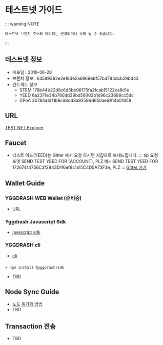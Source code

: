 # 테스트넷 가이드
::: warning NOTE
    
    테스트넷 브랜치 주소와 데이터는 변경되거나 삭제 될 수 있습니다.   
:::


## 테스트넷 정보
- 배포일 : 2019-06-28
- 브랜치 정보 : 63589382e2e183e2a6969ebf57bd784dcb29bd43
- 컨트렉트 정보
    - STEM 178b44b22d8c6d5bb08175fa2fcab15122ca8d1e
    - YEED 6a2371e34b780dd39bd56002b1d96c23689cc5dc
    - DPoA 30783a1311b9c68dd3a92596d650ae6914b01658
       
## URL 
[TEST NET Explorer](https://testnet.yggdrash.io)

## Faucet
- 테스트 이드(YEED)는 Gitter 에서 요청 하시면 지갑으로 보내드립니다.
::: tip 요청포멧
    SEND TEST YEED FOR (ACCOUNT), PLZ
    예> SEND TEST YEED FOR 17267414756C3f2843D1f6ef8c1a15C4D5A73F3e, PLZ
:::
[Gitter 가기](https://gitter.im/yggdrash/yggdrash)

## Wallet Guide
### YGGDRASH WEB Wallet (준비중)
- URL

### Yggdrash Javascript Sdk
- [javascript sdk](https://github.com/yggdrash/yggdrash-sdk-js)


### YGGDRASH cli
- [cli](https://github.com/yggdrash/yggdrash-cli)



### 
    > npm install @yggdrash/sdk
- TBD

## Node Sync Guide
- [노드 동기화 방법](https://github.com/yggdrash/yggdrash#-yggdrash)
- TBD

## Transaction 전송
- TBD
